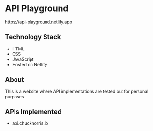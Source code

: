 # API Playground

https://api-playground.netlify.app

## Technology Stack

- HTML
- CSS
- JavaScript
- Hosted on Netlify

## About

This is a website where API implementations are tested out for personal purposes.

## APIs Implemented

- api.chucknorris.io